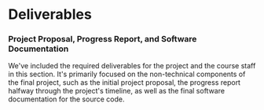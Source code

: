 # Deliverables

### Project Proposal, Progress Report, and Software Documentation

We've included the required deliverables for the project and the course staff in this section. It's primarily focused on the non-technical components of the final project, such as the initial project proposal, the progress report halfway through the project's timeline, as well as the final software documentation for the source code.
